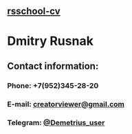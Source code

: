 ## [rsschool-cv](https://app.rs.school/) ##
# Dmitry Rusnak #


## Contact information: ##

### Phone: +7(952)345-28-20 ###

### E-mail: creatorviewer@gmail.com ###

### Telegram: [@Demetrius_user](https://t.me/Demetrius_user) ###